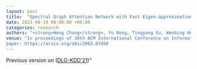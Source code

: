 ```yaml
---
layout: post
title:  "Spectral Graph Attention Network with Fast Eigen-approximation"
date: 2021-08-10 00:00:00 +08:00
categories: research
authors: "<strong>Heng Chang</strong>, Yu Rong, Tingyang Xu, Wenbing Huang, Somayeh Sojoudi, Junzhou Huang, Wenwu Zhu"
venue: "In proceedings of 30th ACM International Conference on Information and Knowledge Management (<strong>CIKM</strong>)
paper: https://arxiv.org/abs/2003.07450
---
```

Previous version on (<a href="https://deep-learning-graphs.bitbucket.io/dlg-kdd21/publications.html">DLG-KDD'21</a>)"


